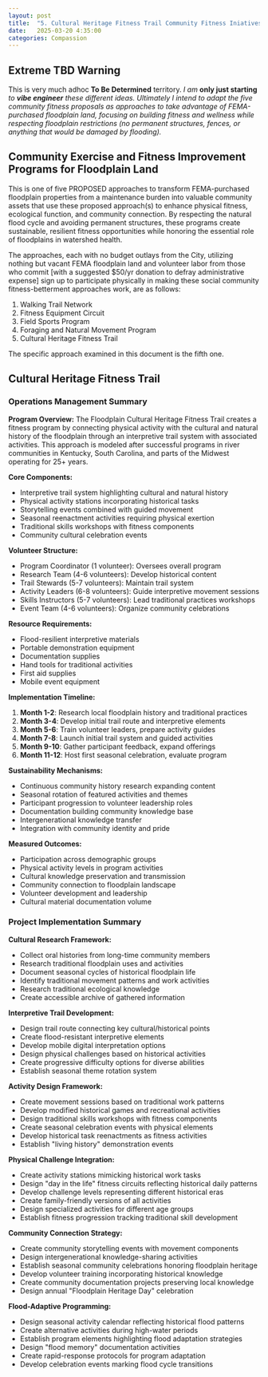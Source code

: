 ```yaml
---
layout: post
title:  "5. Cultural Heritage Fitness Trail Community Fitness Iniatives"
date:   2025-03-20 4:35:00
categories: Compassion
---
```


## Extreme TBD Warning

This is very much adhoc **To Be Determined** territory.  *I am* **only just starting** *to* ***vibe engineer*** *these different ideas. Ultimately I intend to adapt the five community fitness proposals as approaches to take advantage of FEMA-purchased floodplain land, focusing on building fitness and wellness while respecting floodplain restrictions (no permanent structures, fences, or anything that would be damaged by flooding).*


## Community Exercise and Fitness Improvement Programs for Floodplain Land

This is one of five PROPOSED approaches to transform FEMA-purchased floodplain properties from a maintenance burden into valuable community assets that use these proposed approach(s) to enhance physical fitness, ecological function, and community connection. By respecting the natural flood cycle and avoiding permanent structures, these programs create sustainable, resilient fitness opportunities while honoring the essential role of floodplains in watershed health.

The approaches, each with no budget outlays from the City, utilizing nothing but vacant FEMA floodplain land and volunteer labor from those who commit [with a suggested $50/yr donation to defray administrative expense] sign up to participate physically in making these social community fitness-betterment approaches work, are as follows:

1) Walking Trail Network
2) Fitness Equipment Circuit
3) Field Sports Program
4) Foraging and Natural Movement Program
5) Cultural Heritage Fitness Trail

The specific approach examined in this document is the fifth one.

## Cultural Heritage Fitness Trail

### Operations Management Summary

**Program Overview:**
The Floodplain Cultural Heritage Fitness Trail creates a fitness program by connecting physical activity with the cultural and natural history of the floodplain through an interpretive trail system with associated activities. This approach is modeled after successful programs in river communities in Kentucky, South Carolina, and parts of the Midwest operating for 25+ years.

**Core Components:**
- Interpretive trail system highlighting cultural and natural history
- Physical activity stations incorporating historical tasks
- Storytelling events combined with guided movement
- Seasonal reenactment activities requiring physical exertion
- Traditional skills workshops with fitness components
- Community cultural celebration events

**Volunteer Structure:**
- Program Coordinator (1 volunteer): Oversees overall program
- Research Team (4-6 volunteers): Develop historical content
- Trail Stewards (5-7 volunteers): Maintain trail system
- Activity Leaders (6-8 volunteers): Guide interpretive movement sessions
- Skills Instructors (5-7 volunteers): Lead traditional practices workshops
- Event Team (4-6 volunteers): Organize community celebrations

**Resource Requirements:**
- Flood-resilient interpretive materials
- Portable demonstration equipment
- Documentation supplies
- Hand tools for traditional activities
- First aid supplies
- Mobile event equipment

**Implementation Timeline:**
1. **Month 1-2**: Research local floodplain history and traditional practices
2. **Month 3-4**: Develop initial trail route and interpretive elements
3. **Month 5-6**: Train volunteer leaders, prepare activity guides
4. **Month 7-8**: Launch initial trail system and guided activities
5. **Month 9-10**: Gather participant feedback, expand offerings
6. **Month 11-12**: Host first seasonal celebration, evaluate program

**Sustainability Mechanisms:**
- Continuous community history research expanding content
- Seasonal rotation of featured activities and themes
- Participant progression to volunteer leadership roles
- Documentation building community knowledge base
- Intergenerational knowledge transfer
- Integration with community identity and pride

**Measured Outcomes:**
- Participation across demographic groups
- Physical activity levels in program activities
- Cultural knowledge preservation and transmission
- Community connection to floodplain landscape
- Volunteer development and leadership
- Cultural material documentation volume

### Project Implementation Summary

**Cultural Research Framework:**
- Collect oral histories from long-time community members
- Research traditional floodplain uses and activities
- Document seasonal cycles of historical floodplain life
- Identify traditional movement patterns and work activities
- Research traditional ecological knowledge
- Create accessible archive of gathered information

**Interpretive Trail Development:**
- Design trail route connecting key cultural/historical points
- Create flood-resistant interpretive elements
- Develop mobile digital interpretation options
- Design physical challenges based on historical activities
- Create progressive difficulty options for diverse abilities
- Establish seasonal theme rotation system

**Activity Design Framework:**
- Create movement sessions based on traditional work patterns
- Develop modified historical games and recreational activities
- Design traditional skills workshops with fitness components
- Create seasonal celebration events with physical elements
- Develop historical task reenactments as fitness activities
- Establish "living history" demonstration events

**Physical Challenge Integration:**
- Create activity stations mimicking historical work tasks
- Design "day in the life" fitness circuits reflecting historical daily patterns
- Develop challenge levels representing different historical eras
- Create family-friendly versions of all activities
- Design specialized activities for different age groups
- Establish fitness progression tracking traditional skill development

**Community Connection Strategy:**
- Create community storytelling events with movement components
- Design intergenerational knowledge-sharing activities
- Establish seasonal community celebrations honoring floodplain heritage
- Develop volunteer training incorporating historical knowledge
- Create community documentation projects preserving local knowledge
- Design annual "Floodplain Heritage Day" celebration

**Flood-Adaptive Programming:**
- Design seasonal activity calendar reflecting historical flood patterns
- Create alternative activities during high-water periods
- Establish program elements highlighting flood adaptation strategies
- Design "flood memory" documentation activities
- Create rapid-response protocols for program adaptation
- Develop celebration events marking flood cycle transitions

